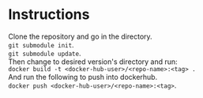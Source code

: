 # Instructions
Clone the repository and go in the directory.  
`git submodule init`.  
`git submodule update`.  
Then change to desired version's directory and run:  
`docker build -t <docker-hub-user>/<repo-name>:<tag> .`   
And run the following to push into dockerhub.  
`docker push <docker-hub-user>/<repo-name>:<tag>`. 

